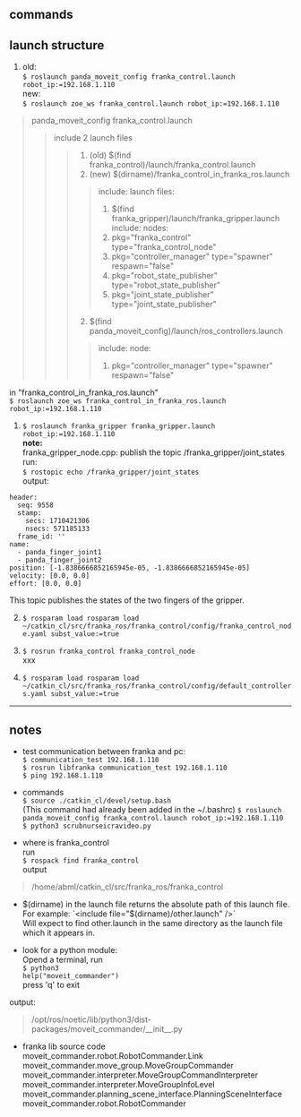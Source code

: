 ## commands  

## launch structure  
1. old:  
`$ roslaunch panda_moveit_config franka_control.launch robot_ip:=192.168.1.110`  
new:  
`$ roslaunch zoe_ws franka_control.launch robot_ip:=192.168.1.110`  
> panda\_moveit\_config franka_control.launch
>> include 2 launch files   
>>>1. (old) $(find franka\_control)/launch/franka_control.launch  
>>>1. (new) $(dirname)/franka\_control\_in\_franka_ros.launch  
>>>> include: launch files:  
>>>>1. $(find franka\_gripper)/launch/franka_gripper.launch  
>>>> include: nodes:  
>>>>1. pkg="franka\_control" type="franka\_control_node"  
>>>>2. pkg="controller_manager" type="spawner" respawn="false"  
>>>>3. pkg="robot\_state\_publisher" type="robot\_state_publisher"  
>>>>4. pkg="joint\_state\_publisher" type="joint\_state_publisher"   
>>>2. $(find panda\_moveit\_config)/launch/ros_controllers.launch  
>>>>include: node:  
>>>>1. pkg="controller_manager" type="spawner" respawn="false"  


in "franka_control_in_franka_ros.launch"  
`$ roslaunch zoe_ws franka_control_in_franka_ros.launch robot_ip:=192.168.1.110`  

1. `$ roslaunch franka_gripper franka_gripper.launch robot_ip:=192.168.1.110`  
__note:__    
franka\_gripper\_node.cpp: publish the topic /franka_gripper/joint_states  
run:  
`$ rostopic echo /franka_gripper/joint_states`  
output:  
```
header: 
  seq: 9558
  stamp: 
    secs: 1710421306
    nsecs: 571185133
  frame_id: ''
name: 
  - panda_finger_joint1
  - panda_finger_joint2
position: [-1.8386666852165945e-05, -1.8386666852165945e-05]
velocity: [0.0, 0.0]
effort: [0.0, 0.0]
```
This topic publishes the states of the two fingers of the gripper.  
 
2. `$ rosparam load rosparam load ~/catkin_cl/src/franka_ros/franka_control/config/franka_control_node.yaml subst_value:=true`   

3. `$ rosrun franka_control franka_control_node`  
xxx   


4. `$ rosparam load rosparam load ~/catkin_cl/src/franka_ros/franka_control/config/default_controllers.yaml subst_value:=true`  



----------------------------------------
## notes  
* test communication between franka and pc:  
`$ communication_test 192.168.1.110`  
`$ rosrun libfranka communication_test 192.168.1.110`    
`$ ping 192.168.1.110`  


* commands  
`$ source ./catkin_cl/devel/setup.bash`  
(This command had already been added in the ~/.bashrc)
`$ roslaunch panda_moveit_config franka_control.launch robot_ip:=192.168.1.110`  
`$ python3 scrubnurseicravideo.py`  


* where is franka_control  
run  
`$ rospack find franka_control`  
output  
>/home/abml/catkin_cl/src/franka_ros/franka_control  
 

* $(dirname) in the launch file returns the absolute path of this launch file.  
For example:  
`<include file="$(dirname)/other.launch" />`  
Will expect to find other.launch in the same directory as the launch file which it appears in.  


* look for a python module:  
Opend a terminal, run   
`$ python3`   
`help("moveit_commander")`  
press 'q' to exit  

output:  
>/opt/ros/noetic/lib/python3/dist-packages/moveit_commander/\_\_init\_\_.py  



* franka lib source code   
moveit_commander.robot.RobotCommander.Link	 
moveit_commander.move_group.MoveGroupCommander	 
moveit_commander.interpreter.MoveGroupCommandInterpreter	
moveit_commander.interpreter.MoveGroupInfoLevel	 
moveit_commander.planning_scene_interface.PlanningSceneInterface	
moveit_commander.robot.RobotCommander	 






